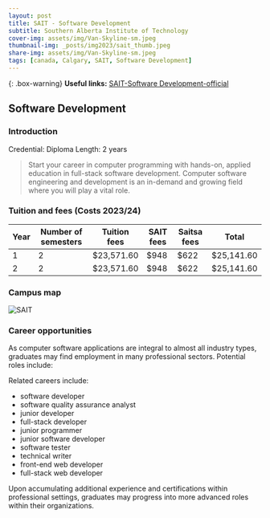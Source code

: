 ```yaml
---
layout: post
title: SAIT - Software Development
subtitle: Southern Alberta Institute of Technology
cover-img: assets/img/Van-Skyline-sm.jpeg
thumbnail-img: _posts/img2023/sait_thumb.jpeg
share-img: assets/img/Van-Skyline-sm.jpeg
tags: [canada, Calgary, SAIT, Software Development]
---
```


{: .box-warning}
**Useful links:** [SAIT-Software Development-official](https://www.sait.ca/programs-and-courses/diplomas/software-development)

## Software Development

### Introduction

Credential: Diploma
Length: 2 years

>Start your career in computer programming with hands-on, applied education in full-stack software development. Computer software engineering and development is an in-demand and growing field where you will play a vital role.

### Tuition and fees (Costs 2023/24)

| Year | Number of semesters | Tuition fees | SAIT fees	| Saitsa fees | Total |
|------|---------------------|--------------|-----------|-------------|------|
| 1	| 2	| $23,571.60 |	$948 | $622	| $25,141.60 |
| 2	| 2	| $23,571.60 |	$948 |	$622 |	$25,141.60 |

### Campus map
![SAIT](https://www.sait.ca/assets/images/sait/in-body-and-galleries/about-sait/campus/in-sait-campus-map-645x826.jpg)

### Career opportunities
As computer software applications are integral to almost all industry types, graduates may find employment in many professional sectors. Potential roles include:

Related careers include:

- software developer
- software quality assurance analyst
- junior developer
- full-stack developer
- junior programmer
- junior software developer
- software tester
- technical writer
- front-end web developer
- full-stack web developer

Upon accumulating additional experience and certifications within professional settings, graduates may progress into more advanced roles within their organizations.

